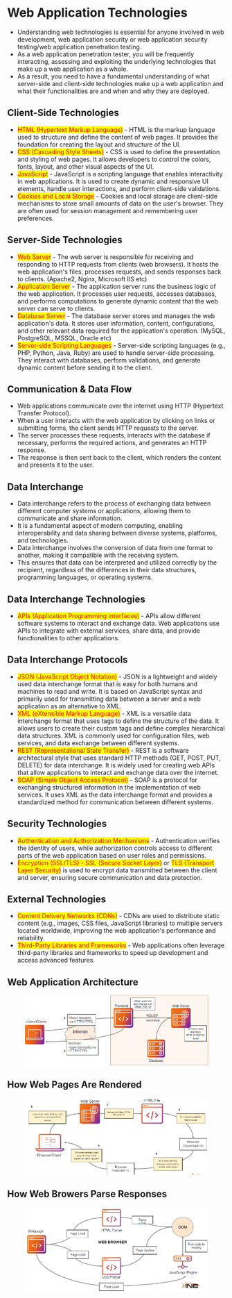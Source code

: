 # Web Application Technologies

* Understanding web technologies is essential for anyone involved in web development, web application security or web application security testing/web application penetration testing.&#x20;
* As a web application penetration tester, you will be frequently interacting, assessing and exploiting the underlying technologies that make up a web application as a whole.&#x20;
* As a result, you need to have a fundamental understanding of what server-side and client-side technologies make up a web application and what their functionalities are and when and why they are deployed.

## Client-Side Technologies

* <mark style="color:red;">HTML (Hypertext Markup Language)</mark> - HTML is the markup language used to structure and define the content of web pages. It provides the foundation for creating the layout and structure of the UI.&#x20;
* <mark style="color:red;">CSS (Cascading Style Sheets)</mark> - CSS is used to define the presentation and styling of web pages. It allows developers to control the colors, fonts, layout, and other visual aspects of the UI.&#x20;
* <mark style="color:red;">JavaScript</mark> - JavaScript is a scripting language that enables interactivity in web applications. It is used to create dynamic and responsive UI elements, handle user interactions, and perform client-side validations.&#x20;
* <mark style="color:red;">Cookies and Local Storage</mark> - Cookies and local storage are client-side mechanisms to store small amounts of data on the user's browser. They are often used for session management and remembering user preferences.

## Server-Side Technologies

* <mark style="color:red;">Web Server</mark> - The web server is responsible for receiving and responding to HTTP requests from clients (web browsers). It hosts the web application's files, processes requests, and sends responses back to clients. (Apache2, Nginx, Microsoft IIS etc)&#x20;
* <mark style="color:red;">Application Server</mark> - The application server runs the business logic of the web application. It processes user requests, accesses databases, and performs computations to generate dynamic content that the web server can serve to clients.&#x20;
* <mark style="color:red;">Database Server</mark> - The database server stores and manages the web application's data. It stores user information, content, configurations, and other relevant data required for the application's operation. (MySQL, PostgreSQL, MSSQL, Oracle etc)
* <mark style="color:red;">Server-side Scripting Languages</mark> - Server-side scripting languages (e.g., PHP, Python, Java, Ruby) are used to handle server-side processing. They interact with databases, perform validations, and generate dynamic content before sending it to the client.

## Communication & Data Flow

* Web applications communicate over the internet using HTTP (Hypertext Transfer Protocol).&#x20;
* When a user interacts with the web application by clicking on links or submitting forms, the client sends HTTP requests to the server.&#x20;
* The server processes these requests, interacts with the database if necessary, performs the required actions, and generates an HTTP response.&#x20;
* The response is then sent back to the client, which renders the content and presents it to the user.

## Data Interchange

* Data interchange refers to the process of exchanging data between different computer systems or applications, allowing them to communicate and share information.&#x20;
* It is a fundamental aspect of modern computing, enabling interoperability and data sharing between diverse systems, platforms, and technologies.&#x20;
* Data interchange involves the conversion of data from one format to another, making it compatible with the receiving system.&#x20;
* This ensures that data can be interpreted and utilized correctly by the recipient, regardless of the differences in their data structures, programming languages, or operating systems.

## Data Interchange Technologies

* <mark style="color:red;">APIs (Application Programming Interfaces)</mark> - APIs allow different software systems to interact and exchange data. Web applications use APIs to integrate with external services, share data, and provide functionalities to other applications.

## Data Interchange Protocols

* <mark style="color:red;">JSON (JavaScript Object Notation)</mark> - JSON is a lightweight and widely used data interchange format that is easy for both humans and machines to read and write. It is based on JavaScript syntax and primarily used for transmitting data between a server and a web application as an alternative to XML.&#x20;
* <mark style="color:red;">XML (eXtensible Markup Language)</mark> - XML is a versatile data interchange format that uses tags to define the structure of the data. It allows users to create their custom tags and define complex hierarchical data structures. XML is commonly used for configuration files, web services, and data exchange between different systems.
* <mark style="color:red;">REST (Representational State Transfer)</mark> - REST is a software architectural style that uses standard HTTP methods (GET, POST, PUT, DELETE) for data interchange. It is widely used for creating web APIs that allow applications to interact and exchange data over the internet.&#x20;
* <mark style="color:red;">SOAP (Simple Object Access Protocol)</mark> - SOAP is a protocol for exchanging structured information in the implementation of web services. It uses XML as the data interchange format and provides a standardized method for communication between different systems.

## Security Technologies

* <mark style="color:red;">Authentication and Authorization Mechanisms</mark> - Authentication verifies the identity of users, while authorization controls access to different parts of the web application based on user roles and permissions.&#x20;
* <mark style="color:red;">Encryption (SSL/TLS) - SSL (Secure Socket Layer)</mark> or <mark style="color:red;">TLS (Transport Layer Security)</mark> is used to encrypt data transmitted between the client and server, ensuring secure communication and data protection.

## External Technologies

* <mark style="color:red;">Content Delivery Networks (CDNs)</mark> - CDNs are used to distribute static content (e.g., images, CSS files, JavaScript libraries) to multiple servers located worldwide, improving the web application's performance and reliability.&#x20;
* <mark style="color:red;">Third-Party Libraries and Frameworks</mark> - Web applications often leverage third-party libraries and frameworks to speed up development and access advanced features.

## Web Application Architecture

<figure><img src="../../.gitbook/assets/image (137).png" alt=""><figcaption></figcaption></figure>

## How Web Pages Are Rendered

<figure><img src="../../.gitbook/assets/image (138).png" alt=""><figcaption></figcaption></figure>

## How Web Browers Parse Responses

<figure><img src="../../.gitbook/assets/image (139).png" alt=""><figcaption></figcaption></figure>

